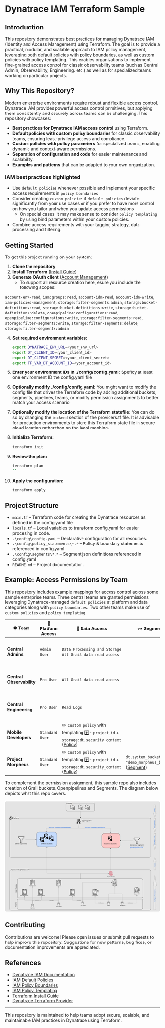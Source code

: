 # Dynatrace IAM Terraform Sample

## Introduction

This repository demonstrates best practices for managing Dynatrace IAM (Identity and Access Management) using Terraform. The goal is to provide a practical, modular, and scalable approach to IAM policy management, leveraging both default policies with policy boundaries, as well as custom policies with policy templating. This enables organizations to implement fine-grained access control for classic observability teams (such as Central Admin, Observability, Engineering. etc.) as well as for specialized teams working on particular projects.

## Why This Repository?

Modern enterprise environments require robust and flexible access control. Dynatrace IAM provides powerful access control primitives, but applying them consistently and securely across teams can be challenging. This repository showcases:

- **Best practices for Dynatrace IAM access control** using Terraform.
- **Default policies with custom policy boundaries** for classic observability teams, ensuring least-privilege access and compliance.
- **Custom policies with policy parameters** for specialized teams, enabling dynamic and context-aware permissions.
- **Separation of configuration and code** for easier maintenance and scalability.
- **Examples and patterns** that can be adapted to your own organization.


### IAM best practices highlighted

- Use `default policies` whenever possible and implement your specific access requirements in `policy boundaries`
- Consider creating `custom policies` if `default policies` deviate significantly from your use cases or if you prefer to have more control on how you tailor and when you update access permissions
  - On special cases, it may make sense to consider `policy templating` by using bind parameters within your custom policies.
- Combine access requirements with your tagging strategy, data processing and filtering.



## Getting Started

To get this project running on your system:

1. **Clone the repository**
2. **Install Terraform** ([Install Guide](https://developer.hashicorp.com/terraform/install))
3. **Generate OAuth client** ([Account Management](https://myaccount.dynatrace.com))
   - To support all resource creation here, esure you include the following scopes:
  
`account-env-read`, `iam:groups:read`, `account-idm-read`, `account-idm-write`, `iam-policies-management`, `storage:filter-segments:admin`, `storage:bucket-definitions:read`, `storage:bucket-definitions:write`, `storage:bucket-definitions:delete`, `openpipeline:configurations:read`, `openpipeline:configurations:write`, `storage:filter-segments:read`, `storage:filter-segments:write`, `storage:filter-segments:delete`, `storage:filter-segments:admin`

4. **Set required environment variables:**
    ```sh
    export DYNATRACE_ENV_URL=<your_env_url>
    export DT_CLIENT_ID=<your_client_id>
    export DT_CLIENT_SECRET=<your_client_secret>
    export TF_VAR_DT_ACCOUNT_ID=<your_account_id>
    ```
5. **Enter your environment IDs in ./config/config.yaml:**
   Speficy at least one environment ID the config.yaml file

6. **Optionally modify ./config/config.yaml:**
   You might want to modify the config file that drives the Terraform code by adding additional buckets, segments, pipelines, teams, or modify permission assignments to better match your access scenario

7. **Optionally modify the location of the Terraform statefile:**
   You can do so by changing the `backend` section of the providers.tf file. It is advisable for production environments to store this Terraform state file in secure cloud location rather than on the local machine.

8. **Initialize Terraform:**
    ```sh
    terraform init
    ```
9. **Review the plan:**
    ```sh
    terraform plan
    ``
10. **Apply the configuration:**
    ```sh
    terraform apply
    ```

## Project Structure

- `main.tf` – Terraform code for creating the Dynatrace resources as defined in the config.yaml file
- `locals.tf` – Local variables to transform config.yaml for easier procesing in code.
- `.\config\config.yaml` – Declarative configuration for all resources.
- `.\config\policy_statements\*.*` – Policy & boundary statements referenced in config.yaml
- `.\config\segments\*.*` – Segment json definitions referenced in config.yaml
- `README.md` – Project documentation.

## Example: Access Permissions by Team

This repository includes example mappings for access control across some sample enterprise teams. Three central teams are granted permissions leveraging Dynatrace-managed `default policies` at platform and data categories along with `policy boundaries`. Two other teams make use of `custom policies` and `policy templating`.

| :soccer: Team             | :page_with_curl: Platform Access  | :page_with_curl: Data Access                                                                                                                                              |:left_right_arrow: Segment                 | :customs: Access Restrictions                                                                         |
|---------------------------|-----------------------------------|---------------------------------------------------------------------------------------------------------------------------------------------------------------------------|-------------------------------------------|-------------------------------------------------------------------------------------------------------|
| **Central Admins**        | `Admin User`                      | `Data Processing and Storage`<br>`All Grail data read access`                                                                                                             |                                           | - No access to `morpheus` bucket ([Boundary](./config/policy_statements/bnd_demo_morpheus_block.bnd)) |
| **Central Observability** | `Pro User`                        | `All Grail data read access`                                                                                                                                              |                                           | - No access to `morpheus` bucket ([Boundary](./config/policy_statements/bnd_demo_morpheus_block.bnd)) |
| **Central Engineering**   | `Pro User`                        | `Read Logs`                                                                                                                                                               |                                           | - No access to `morpheus` bucket ([Boundary](./config/policy_statements/bnd_demo_morpheus_block.bnd)) |
| **Mobile Developers**     | `Standard User`                   | :pencil2: `Custom policy` with templating :hash:- `project_id` + `storage:dt.security_context` ([Policy](./config/policy_statements/pol_demo_project_mobile_team.pol))    |                                           | - No access to `morpheus` bucket ([Boundary](./config/policy_statements/bnd_demo_morpheus_block.bnd)) |
| **Project Morpheus**      | `Standard User`                   | :pencil2: `Custom policy` with templating :hash:- `project_id` + `storage:dt.security_context` ([Policy](./config/policy_statements/pol_demo_project_morpheus_team.pol))  |`dt.system_bucket = "demo_morpheus_bucket"` ([Segment](./config/segments/morpheus.json))|                                                          |

To complement the permission assignment, this sample repo also includes creation of Grail buckets, Openpipelines and Segments. The diagram below depicts what this repo covers.

![alt text](./images/Team-Access.jpg "Team Access")


## Contributing

Contributions are welcome! Please open issues or submit pull requests to help improve this repository. Suggestions for new patterns, bug fixes, or documentation improvements are appreciated.

## References
- [Dynatrace IAM Documentation](https://docs.dynatrace.com/docs/manage/access-control/iam/introduction)
- [IAM Default Policies](https://docs.dynatrace.com/docs/manage/identity-access-management/use-cases/default-groups-permissions)
- [IAM Policy Boundaries](https://docs.dynatrace.com/docs/manage/identity-access-management/permission-management/manage-user-permissions-policies/iam-policy-boundaries)
- [IAM Policy Templating](https://docs.dynatrace.com/docs/manage/identity-access-management/permission-management/manage-user-permissions-policies/advanced/iam-policy-templating)
- [Terraform Install Guide](https://developer.hashicorp.com/terraform/install)
- [Dynatrace Terraform Provider](https://registry.terraform.io/providers/dynatrace-oss/dynatrace/latest/docs)

---
This repository is maintained to help teams adopt secure, scalable, and maintainable IAM practices in Dynatrace using Terraform.